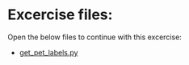 # Excercise files: 

Open the below files to continue with this excercise: 

- [get_pet_labels.py](../data/get_pet_labels.py)

